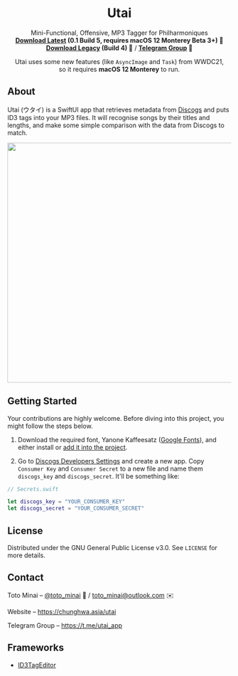 <div align="center">
<h1>Utai</h1>
<p>Mini-Functional, Offensive, MP3 Tagger for Philharmoniques<br />
<b><a href="https://github.com/toto-minai/Utai/releases/download/v0.1_5/Utai.app.zip">Download Latest</a> (0.1 Build 5, requires macOS 12 Monterey Beta 3+) 🙋</b> <br />
<b><a href="https://github.com/toto-minai/Utai/releases/download/v0.1_4/Utai.app.zip">Download Legacy</a> (Build 4) 🙋</b> / 
<b><a href="https://t.me/utai_app">Telegram Group</a> 🧸</b></p>
<p>Utai uses some new features (like <code>AsyncImage</code> and <code>Task</code>) from WWDC21, <br />so it requires 
<b>macOS 12 Monterey</b> to run.</p>
</div>

## About

Utai (ウタイ) is a SwiftUI app that retrieves metadata from [Discogs](https://discogs.com) and puts ID3 tags into your MP3 files. 
It will recognise songs by their titles and lengths, and make some simple comparison with the data from Discogs to match.

<p align="center">
<img src="https://github.com/toto-minai/chunghwa.asia/raw/main/utai/img/screenshot-for-github.png" width="540px" />
</p>

## Getting Started

Your contributions are highly welcome. Before diving into this project, you might follow the steps below.

1. Download the required font, Yanone Kaffeesatz ([Google Fonts](https://fonts.google.com/specimen/Yanone+Kaffeesatz)), and
either install or [add it into the project](https://stackoverflow.com/a/57412354/7337835).

2. Go to [Discogs Developers Settings](https://www.discogs.com/settings/developers) and create a new app. Copy 
`Consumer Key` and `Consumer Secret` to a new file and name them `discogs_key` and `discogs_secret`. It'll be something like:

```swift
// Secrets.swift

let discogs_key = "YOUR_CONSUMER_KEY"
let discogs_secret = "YOUR_CONSUMER_SECRET"

```

## License

Distributed under the GNU General Public License v3.0. See `LICENSE` for more details.

## Contact

Toto Minai – [@toto_minai](https://twitter.com/toto_minai) 🍒 / [toto_minai@outlook.com](mailto:toto_minai@outlook.com) ✉️

Website – <https://chunghwa.asia/utai>

Telegram Group – <https://t.me/utai_app>

## Frameworks

- [ID3TagEditor](https://github.com/chicio/ID3TagEditor)
